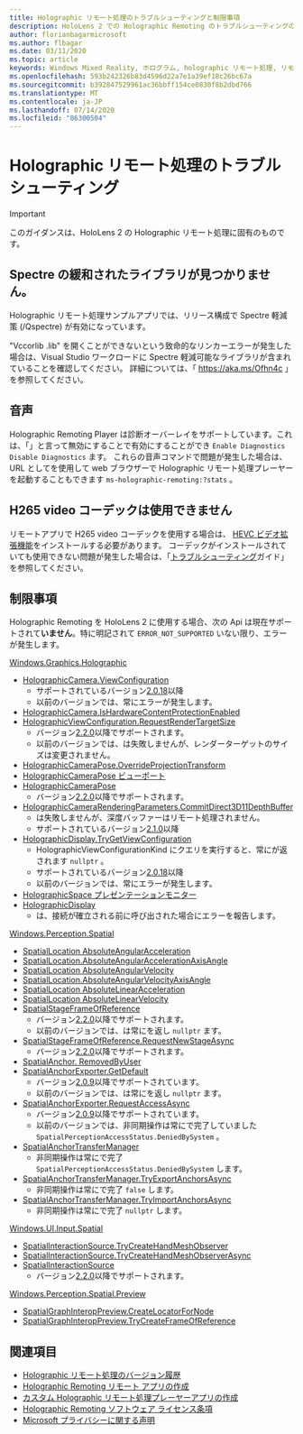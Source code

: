 ```yaml
---
title: Holographic リモート処理のトラブルシューティングと制限事項
description: HoloLens 2 での Holographic Remoting のトラブルシューティングの手順
author: florianbagarmicrosoft
ms.author: flbagar
ms.date: 03/11/2020
ms.topic: article
keywords: Windows Mixed Reality, ホログラム, holographic リモート処理, リモートレンダリング, ネットワークレンダリング, HoloLens, リモートホログラム, トラブルシューティング, ヘルプ
ms.openlocfilehash: 593b242326b83d4596d22a7e1a39ef18c26bc67a
ms.sourcegitcommit: b392847529961ac36bbff154ce0830f8b2dbd766
ms.translationtype: MT
ms.contentlocale: ja-JP
ms.lasthandoff: 07/14/2020
ms.locfileid: "86300504"
---
```

# <a name="holographic-remoting-troubleshooting"></a>Holographic リモート処理のトラブルシューティング

> [!IMPORTANT]
> このガイダンスは、HoloLens 2 の Holographic リモート処理に固有のものです。

## <a name="spectre-mitigated-libraries-not-found"></a>Spectre の緩和されたライブラリが見つかりません。

Holographic リモート処理サンプルアプリでは、リリース構成で Spectre 軽減策 (/Qspectre) が有効になっています。

"Vccorlib .lib" を開くことができないという致命的なリンカーエラーが発生した場合は、Visual Studio ワークロードに Spectre 軽減可能なライブラリが含まれていることを確認してください。 詳細については、「 https://aka.ms/Ofhn4c 」を参照してください。

## <a name="speech"></a>音声

Holographic Remoting Player は診断オーバーレイをサポートしています。これは、「」と言って無効にすることで有効にすることができ ```Enable Diagnostics``` ```Disable Diagnostics``` ます。 これらの音声コマンドで問題が発生した場合は、URL としてを使用して web ブラウザーで Holographic リモート処理プレーヤーを起動することもできます ```ms-holographic-remoting:?stats``` 。

## <a name="h265-video-codec-not-available"></a>H265 video コーデックは使用できません

リモートアプリで H265 video コーデックを使用する場合は、 [HEVC ビデオ拡張機能](https://www.microsoft.com/p/hevc-video-extensions/9nmzlz57r3t7)をインストールする必要があります。 コーデックがインストールされていても使用できない問題が発生した場合は、「[トラブルシューティング](https://docs.microsoft.com/azure/remote-rendering/resources/troubleshoot#h265-codec-not-available)ガイド」を参照してください。

## <a name="limitations"></a>制限事項

Holographic Remoting を HoloLens 2 に使用する場合、次の Api は現在サポートされて**いません**。特に明記されて ```ERROR_NOT_SUPPORTED``` いない限り、エラーが発生します。

[Windows.Graphics.Holographic](https://docs.microsoft.com/uwp/api/windows.graphics.holographic)

* [HolographicCamera.ViewConfiguration](https://docs.microsoft.com/uwp/api/windows.graphics.holographic.holographiccamera.viewconfiguration)
  - サポートされているバージョン[2.0.18](holographic-remoting-version-history.md#v2.0.18)以降
  - 以前のバージョンでは、常にエラーが発生します。
* [HolographicCamera.IsHardwareContentProtectionEnabled](https://docs.microsoft.com/uwp/api/windows.graphics.holographic.holographiccamera.ishardwarecontentprotectionenabled#Windows_Graphics_Holographic_HolographicCamera_IsHardwareContentProtectionEnabled)
* [HolographicViewConfiguration.RequestRenderTargetSize](https://docs.microsoft.com/uwp/api/windows.graphics.holographic.holographicviewconfiguration.requestrendertargetsize#Windows_Graphics_Holographic_HolographicViewConfiguration_RequestRenderTargetSize_Windows_Foundation_Size_)
  - バージョン[2.2.0](holographic-remoting-version-history.md#v2.2.0)以降でサポートされます。
  - 以前のバージョンでは、は失敗しませんが、レンダーターゲットのサイズは変更されません。
* [HolographicCameraPose.OverrideProjectionTransform](https://docs.microsoft.com/uwp/api/windows.graphics.holographic.holographiccamerapose.overrideprojectiontransform)
* [HolographicCameraPose ビューポート](https://docs.microsoft.com/uwp/api/windows.graphics.holographic.holographiccamerapose.overrideviewport)
* [HolographicCameraPose](https://docs.microsoft.com/uwp/api/windows.graphics.holographic.holographiccamerapose.overrideviewtransform)
  - バージョン[2.2.0](holographic-remoting-version-history.md#v2.2.0)以降でサポートされます。
* [HolographicCameraRenderingParameters.CommitDirect3D11DepthBuffer](https://docs.microsoft.com/uwp/api/windows.graphics.holographic.holographiccamerarenderingparameters.commitdirect3d11depthbuffer#Windows_Graphics_Holographic_HolographicCameraRenderingParameters_CommitDirect3D11DepthBuffer_Windows_Graphics_DirectX_Direct3D11_IDirect3DSurface_)
  - は失敗しませんが、深度バッファーはリモート処理されません。
  - サポートされているバージョン[2.1.0](holographic-remoting-version-history.md#v2.1.0)以降
* [HolographicDisplay.TryGetViewConfiguration](https://docs.microsoft.com/uwp/api/windows.graphics.holographic.holographicdisplay.trygetviewconfiguration)
  - HolographicViewConfigurationKind にクエリを実行すると、常にが返されます ```nullptr``` 。
  - サポートされているバージョン[2.0.18](holographic-remoting-version-history.md#v2.0.18)以降
  - 以前のバージョンでは、常にエラーが発生します。
* [HolographicSpace プレゼンテーションモニター](https://docs.microsoft.com/uwp/api/windows.graphics.holographic.holographicspace.createframepresentationmonitor)
* [HolographicDisplay](https://docs.microsoft.com/uwp/api/windows.graphics.holographic.holographicdisplay.getdefault#Windows_Graphics_Holographic_HolographicDisplay_GetDefault)
  - は、接続が確立される前に呼び出された場合にエラーを報告します。


[Windows.Perception.Spatial](https://docs.microsoft.com/uwp/api/windows.perception.spatial)

* [SpatialLocation AbsoluteAngularAcceleration](https://docs.microsoft.com/uwp/api/windows.perception.spatial.spatiallocation.absoluteangularacceleration)
* [SpatialLocation.AbsoluteAngularAccelerationAxisAngle](https://docs.microsoft.com/uwp/api/windows.perception.spatial.spatiallocation.absoluteangularaccelerationaxisangle)
* [SpatialLocation AbsoluteAngularVelocity](https://docs.microsoft.com/uwp/api/windows.perception.spatial.spatiallocation.absoluteangularvelocity)
* [SpatialLocation.AbsoluteAngularVelocityAxisAngle](https://docs.microsoft.com/uwp/api/windows.perception.spatial.spatiallocation.absoluteangularvelocityaxisangle)
* [SpatialLocation AbsoluteLinearAcceleration](https://docs.microsoft.com/uwp/api/windows.perception.spatial.spatiallocation.absolutelinearacceleration)
* [SpatialLocation AbsoluteLinearVelocity](https://docs.microsoft.com/uwp/api/windows.perception.spatial.spatiallocation.absolutelinearvelocity)
* [SpatialStageFrameOfReference](https://docs.microsoft.com/uwp/api/windows.perception.spatial.spatialstageframeofreference.current)
  - バージョン[2.2.0](holographic-remoting-version-history.md#v2.2.0)以降でサポートされます。
  - 以前のバージョンでは、は常にを返し ```nullptr``` ます。
* [SpatialStageFrameOfReference.RequestNewStageAsync](https://docs.microsoft.com/uwp/api/windows.perception.spatial.spatialstageframeofreference.requestnewstageasync)
  - バージョン[2.2.0](holographic-remoting-version-history.md#v2.2.0)以降でサポートされます。
* [SpatialAnchor. RemovedByUser](https://docs.microsoft.com/uwp/api/windows.perception.spatial.spatialanchor.removedbyuser)
* [SpatialAnchorExporter.GetDefault](https://docs.microsoft.com/uwp/api/windows.perception.spatial.spatialanchorexporter.getdefault
)
  - バージョン[2.0.9](holographic-remoting-version-history.md#v2.0.9)以降でサポートされています。 
  - 以前のバージョンでは、は常にを返し ```nullptr``` ます。 
* [SpatialAnchorExporter.RequestAccessAsync](https://docs.microsoft.com/uwp/api/windows.perception.spatial.spatialanchorexporter.requestaccessasync
)
  - バージョン[2.0.9](holographic-remoting-version-history.md#v2.0.9)以降でサポートされています。 
  - 以前のバージョンでは、非同期操作は常にで完了していました ```SpatialPerceptionAccessStatus.DeniedBySystem``` 。
* [SpatialAnchorTransferManager](https://docs.microsoft.com/uwp/api/windows.perception.spatial.spatialanchortransfermanager.requestaccessasync#Windows_Perception_Spatial_SpatialAnchorTransferManager_RequestAccessAsync)
  - 非同期操作は常にで完了 ```SpatialPerceptionAccessStatus.DeniedBySystem``` します。
* [SpatialAnchorTransferManager.TryExportAnchorsAsync](https://docs.microsoft.com/uwp/api/windows.perception.spatial.spatialanchortransfermanager.tryexportanchorsasync#Windows_Perception_Spatial_SpatialAnchorTransferManager_TryExportAnchorsAsync_Windows_Foundation_Collections_IIterable_Windows_Foundation_Collections_IKeyValuePair_System_String_Windows_Perception_Spatial_SpatialAnchor___Windows_Storage_Streams_IOutputStream_)
  - 非同期操作は常にで完了 ```false``` します。
* [SpatialAnchorTransferManager.TryImportAnchorsAsync](https://docs.microsoft.com/uwp/api/windows.perception.spatial.spatialanchortransfermanager.tryimportanchorsasync
)
  - 非同期操作は常にで完了 ```nullptr``` します。

[Windows.UI.Input.Spatial](https://docs.microsoft.com/uwp/api/windows.ui.input.spatial)

* [SpatialInteractionSource.TryCreateHandMeshObserver](https://docs.microsoft.com/uwp/api/windows.ui.input.spatial.spatialinteractionsource.trycreatehandmeshobserver#Windows_UI_Input_Spatial_SpatialInteractionSource_TryCreateHandMeshObserver)
* [SpatialInteractionSource.TryCreateHandMeshObserverAsync](https://docs.microsoft.com/uwp/api/windows.ui.input.spatial.spatialinteractionsource.trycreatehandmeshobserverasync)
* [SpatialInteractionSource](https://docs.microsoft.com/uwp/api/windows.ui.input.spatial.spatialinteractionsource.controller#Windows_UI_Input_Spatial_SpatialInteractionSource_Controller)
  - バージョン[2.2.0](holographic-remoting-version-history.md#v2.2.0)以降でサポートされます。

[Windows.Perception.Spatial.Preview](https://docs.microsoft.com/uwp/api/windows.perception.spatial.preview)

* [SpatialGraphInteropPreview.CreateLocatorForNode](https://docs.microsoft.com/uwp/api/windows.perception.spatial.preview.spatialgraphinteroppreview.createlocatorfornode)
* [SpatialGraphInteropPreview.TryCreateFrameOfReference](https://docs.microsoft.com/uwp/api/windows.perception.spatial.preview.spatialgraphinteroppreview.trycreateframeofreference)

## <a name="see-also"></a>関連項目
* [Holographic リモート処理のバージョン履歴](holographic-remoting-version-history.md)
* [Holographic Remoting リモート アプリの作成](holographic-remoting-create-host.md)
* [カスタム Holographic リモート処理プレーヤーアプリの作成](holographic-remoting-create-player.md)
* [Holographic Remoting ソフトウェア ライセンス条項](https://docs.microsoft.com/legal/mixed-reality/microsoft-holographic-remoting-software-license-terms)
* [Microsoft プライバシーに関する声明](https://go.microsoft.com/fwlink/?LinkId=521839)
